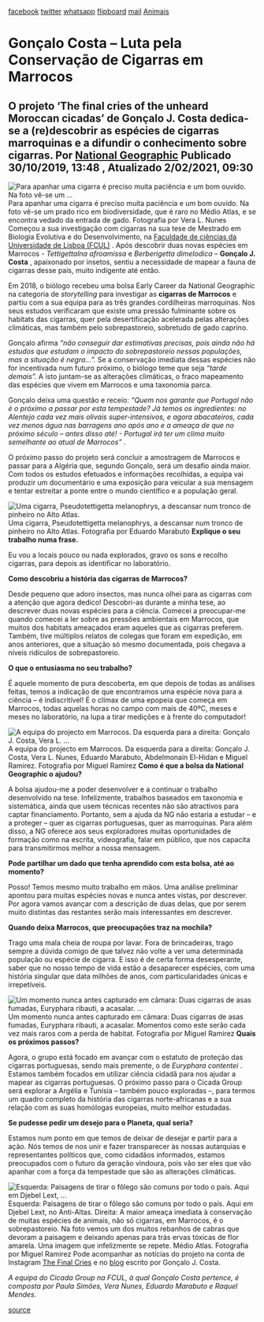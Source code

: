 [facebook](https://www.facebook.com/sharer/sharer.php?u=https%3A%2F%2Fwww.natgeo.pt%2Fanimais%2F2019%2F10%2Fgoncalo-costa-luta-pela-conservacao-de-cigarras-em-marrocos) [twitter](https://twitter.com/share?url=https%3A%2F%2Fwww.natgeo.pt%2Fanimais%2F2019%2F10%2Fgoncalo-costa-luta-pela-conservacao-de-cigarras-em-marrocos&via=natgeo&text=Gon%C3%A7alo%20Costa%20%E2%80%93%20Luta%20pela%20Conserva%C3%A7%C3%A3o%20de%20Cigarras%20em%20Marrocos) [whatsapp](https://web.whatsapp.com/send?text=https%3A%2F%2Fwww.natgeo.pt%2Fanimais%2F2019%2F10%2Fgoncalo-costa-luta-pela-conservacao-de-cigarras-em-marrocos) [flipboard](https://share.flipboard.com/bookmarklet/popout?v=2&title=Gon%C3%A7alo%20Costa%20%E2%80%93%20Luta%20pela%20Conserva%C3%A7%C3%A3o%20de%20Cigarras%20em%20Marrocos&url=https%3A%2F%2Fwww.natgeo.pt%2Fanimais%2F2019%2F10%2Fgoncalo-costa-luta-pela-conservacao-de-cigarras-em-marrocos) [mail](mailto:?subject=NatGeo&body=https%3A%2F%2Fwww.natgeo.pt%2Fanimais%2F2019%2F10%2Fgoncalo-costa-luta-pela-conservacao-de-cigarras-em-marrocos%20-%20Gon%C3%A7alo%20Costa%20%E2%80%93%20Luta%20pela%20Conserva%C3%A7%C3%A3o%20de%20Cigarras%20em%20Marrocos) [Animais](https://www.natgeo.pt/animais) 
# Gonçalo Costa – Luta pela Conservação de Cigarras em Marrocos 
## O projeto ‘The final cries of the unheard Moroccan cicadas’ de Gonçalo J. Costa dedica-se a (re)descobrir as espécies de cigarras marroquinas e a difundir o conhecimento sobre cigarras. Por [National Geographic](https://www.natgeo.pt/autor/national-geographic) Publicado 30/10/2019, 13:48 , Atualizado 2/02/2021, 09:30 
![Para apanhar uma cigarra é preciso muita paciência e um bom ouvido. Na foto vê-se um ...](img/files_styles_image_00_public_gc_medium.jpg)
Para apanhar uma cigarra é preciso muita paciência e um bom ouvido. Na foto vê-se um prado rico em biodiversidade, que é raro no Médio Atlas, e se encontra vedado da entrada de gado. Fotografia por Vera L. Nunes Começou a sua investigação com cigarras na sua tese de Mestrado em Biologia Evolutiva e do Desenvolvimento, na [Faculdade de ciências da Universidade de Lisboa (FCUL)](https://ciencias.ulisboa.pt/) . Após descobrir duas novas espécies em Marrocos - _Tettigettalna afroamissa_ e _Berberigetta dimelodica_ – **Gonçalo J. Costa** , apaixonado por insetos, sentiu a necessidade de mapear a fauna de cigarras desse país, muito indigente até então. 

Em 2018, o biólogo recebeu uma bolsa Early Career da National Geographic na categoria de _storytelling_ para investigar as **cigarras de Marrocos** e partiu com a sua equipa para as três grandes cordilheiras marroquinas. Nos seus estudos verificaram que existe uma pressão fulminante sobre os habitats das cigarras, quer pela desertificação acelerada pelas alterações climáticas, mas também pelo sobrepastoreio, sobretudo de gado caprino. 

Gonçalo afirma _“não conseguir dar estimativas precisas, pois ainda não há estudos que estudam o impacto do sobrepastoreio nessas populações, mas a situação é negra...”._ Se a conservação imediata dessas espécies não for incentivada num futuro próximo, o biólogo teme que seja _“tarde demais”._ A isto juntam-se as alterações climáticas, o fraco mapeamento das espécies que vivem em Marrocos e uma taxonomia parca. 

Gonçalo deixa uma questão e receio: _“Quem nos garante que Portugal não é o próximo a passar por esta tempestade? Já temos os ingredientes: no Alentejo cada vez mais olivais super-intensivos, e agora abacateiros, cada vez menos água nas barragens ano após ano e a ameaça de que no próximo século – antes disso até! - Portugal irá ter um clima muito semelhante ao atual de Marrocos”_ . 

O próximo passo do projeto será concluir a amostragem de Marrocos e passar para a Algéria que, segundo Gonçalo, será um desafio ainda maior. Com todos os estudos efetuados e informações recolhidas, a equipa vai produzir um documentário e uma exposição para veicular a sua mensagem e tentar estreitar a ponte entre o mundo científico e a população geral. 

![Uma cigarra, Pseudotettigetta melanophrys, a descansar num tronco de pinheiro no Alto Atlas.](img/files_styles_image_00_public_pm_midelt_medium.jpg)
Uma cigarra, Pseudotettigetta melanophrys, a descansar num tronco de pinheiro no Alto Atlas. Fotografia por Eduardo Marabuto **Explique o seu trabalho numa frase.** 

Eu vou a locais pouco ou nada explorados, gravo os sons e recolho cigarras, para depois as identificar no laboratório. 

**Como descobriu a história das cigarras de Marrocos?** 

Desde pequeno que adoro insectos, mas nunca olhei para as cigarras com a atenção que agora dedico! Descobri-as durante a minha tese, ao descrever duas novas espécies para a ciência. Comecei a preocupar-me quando comecei a ler sobre as pressões ambientais em Marrocos, que muitos dos habitats ameaçados eram aqueles que as cigarras preferem. Também, tive múltiplos relatos de colegas que foram em expedição, em anos anteriores, que a situação só mesmo documentada, pois chegava a níveis ridículos de sobrepastoreio. 

**O que o entusiasma no seu trabalho?** 

É aquele momento de pura descoberta, em que depois de todas as análises feitas, temos a indicação de que encontramos uma espécie nova para a ciência – é indiscritível! É o clímax de uma epopeia que começa em Marrocos, todas aquelas horas no campo com mais de 40ºC, meses e meses no laboratório, na lupa a tirar medições e à frente do computador! 

![A equipa do projecto em Marrocos. Da esquerda para a direita: Gonçalo J. Costa, Vera L. ...](img/files_styles_image_00_public_1_equipa_medium.jpg)
A equipa do projecto em Marrocos. Da esquerda para a direita: Gonçalo J. Costa, Vera L. Nunes, Eduardo Marabuto, Abdelmonain El-Hidan e Miguel Ramirez. Fotografia por Miguel Ramirez **Como é que a bolsa da National Geographic o ajudou?** 

A bolsa ajudou-me a poder desenvolver e a continuar o trabalho desenvolvido na tese. Infelizmente, trabalhos baseados em taxonomia e sistemática, ainda que usem técnicas recentes não são atractivos para captar financiamento. Portanto, sem a ajuda da NG não estaria a estudar – e a proteger – quer as cigarras portuguesas, quer as marroquinas. Para além disso, a NG oferece aos seus exploradores muitas oportunidades de formação como na escrita, videografia, falar em público, que nos capacita para transmitirmos melhor a nossa mensagem. 

**Pode partilhar um dado que tenha aprendido com esta bolsa, até ao momento?** 

Posso! Temos mesmo muito trabalho em mãos. Uma análise preliminar apontou para muitas espécies novas e nunca antes vistas, por descrever. Por agora vamos avançar com a descrição de duas delas, que por serem muito distintas das restantes serão mais interessantes em descrever. 

**Quando deixa Marrocos, que preocupações traz na mochila?** 

Trago uma mala cheia de roupa por lavar. Fora de brincadeiras, trago sempre a dúvida comigo de que talvez não volte a ver uma determinada população ou espécie de cigarra. E isso é de certa forma desesperante, saber que no nosso tempo de vida estão a desaparecer espécies, com uma história singular que data milhões de anos, com particularidades únicas e irrepetíveis. 

![Um momento nunca antes capturado em câmara: Duas cigarras de asas fumadas, Euryphara ribauti, a acasalar. ...](img/files_styles_image_00_public_ribauti_medium.jpg)
Um momento nunca antes capturado em câmara: Duas cigarras de asas fumadas, Euryphara ribauti, a acasalar. Momentos como este serão cada vez mais raros com a perda de habitat. Fotografia por Miguel Ramirez **Quais os próximos passos?** 

Agora, o grupo está focado em avançar com o estatuto de proteção das cigarras portuguesas, sendo mais premente, o de _Euryphara contentei_ . Estamos também focados em utilizar ciência cidadã para nos ajudar a mapear as cigarras portuguesas. O próximo passo para o Cicada Group será explorar a Argélia e Tunísia – também pouco exploradas –, para termos um quadro completo da história das cigarras norte-africanas e a sua relação com as suas homólogas europeias, muito melhor estudadas. 

**Se pudesse pedir um desejo para o Planeta, qual seria?** 

Estamos num ponto em que temos de deixar de desejar e partir para a ação. Nós temos de nos unir e fazer transparecer às nossas autarquias e representantes políticos que, como cidadãos informados, estamos preocupados com o futuro da geração vindoura, pois vão ser eles que vão apanhar com a força da tempestade que são as alterações climáticas. 

![Esquerda: Paisagens de tirar o fôlego são comuns por todo o país. Aqui em Djebel Lext, ...](img/files_styles_image_00_public_goncalo_costa.jpg)
Esquerda: Paisagens de tirar o fôlego são comuns por todo o país. Aqui em Djebel Lext, no Anti-Altas. 
Direita: A maior ameaça imediata à conservação de muitas espécies de animais, não só cigarras, em Marrocos, é o sobrepastoreio. Na foto vemos um dos muitos rebanhos de cabras que devoram a paisagem e deixando apenas para trás ervas tóxicas de flor amarela. Uma imagem que infelizmente se repete. Médio Atlas. Fotografia por Miguel Ramirez Pode acompanhar as notícias do projeto na conta de Instagram [The Final Cries](https://www.instagram.com/thefinalcries/) e no [blog](https://heraldsofsummer.wordpress.com/) escrito por Gonçalo J. Costa. 

_A equipa do Cicada Group na FCUL, à qual Gonçalo Costa pertence, é composta por Paula Simões, Vera Nunes, Eduardo Marabuto e Raquel Mendes._ 



[source](https://www.natgeo.pt/animais/2019/10/goncalo-costa-luta-pela-conservacao-de-cigarras-em-marrocos)